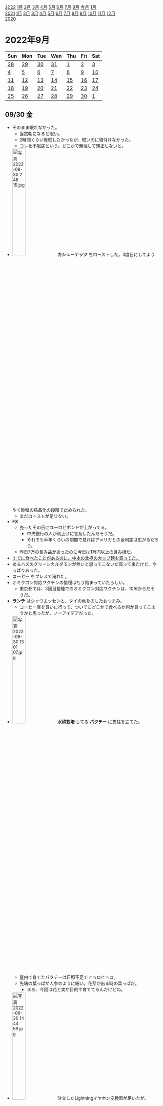 [2022](README.md#2022) [1月](2022-01.md) [2月](2022-02.md) [3月](2022-03.md) [4月](2022-04.md) [5月](2022-05.md) [6月](2022-06.md) [7月](2022-07.md) [8月](2022-08.md) [今月](2022-09.md) [1月](2022-10.md)  
[2021](README.md#2021) [1月](2021-01.md) [2月](2021-02.md) [3月](2021-03.md) [4月](2021-04.md) [5月](2021-05.md) [6月](2021-06.md) [7月](2021-07.md) [8月](2021-08.md) [9月](2021-09.md) [10月](2021-10.md) [11月](2021-11.md) [12月](2021-12.md)  
[2020](README.md#2020)  

2022年9月
=========

|Sun|Mon|Tue|Wen|Thu|Fri|Sat|
|---|---|---|---|---|---|---|
|[28](2022-08.md#0828-日)|[29](2022-08.md#0829-月)|[30](2022-08.md#0830-火)|[31](2022-08.md#0831-水)|[1](#0901-木)|[2](#0902-金)|[3](#0903-土)|
|[4](#0904-日)|[5](#0905-月)|[6](#0906-火)|[7](#0907-水)|[8](#0908-木)|[9](#0909-金)|[10](#0910-土)|
|[11](#0911-日)|[12](#0912-月)|[13](#0913-火)|[14](#0914-水)|[15](#0915-木)|[16](#0916-金)|[17](#0917-土)|
|[18](#0918-日)|[19](#0919-月)|[20](#0920-火)|[21](#0921-水)|[22](#0922-木)|[23](#0923-金)|[24](#0924-土)|
|[25](#0925-日)|[26](#0926-月)|[27](#0927-火)|[28](#0928-水)|[29](#0929-木)|[30](#0930-金)|[1](2022-10.md#1001-土)|

## 09/30 金

- そのまま眠れなかった。
  - 当然朝になると眠い。
  - 2時間くらい仮眠したかったが、眠いのに寝付けなかった。
  - コレを不眠症という。どこかで無理して矯正しないと。
- <img src='images/%E5%86%99%E7%9C%9F%202022%2D09%2D30%202%2048%2015.jpg' alt='写真 2022-09-30 2 48 15.jpg' width='30%'> __カシューナッツ__ をローストした。3度目にしてようやく砂糖の結晶化の段階で止められた。
  - まだローストが足りない。
- __FX__ 
  - 売ったその日にユーロとポンドが上がってる。
    - 中央銀行の人が利上げに言及したんだそうだ。
    - それでも半年くらいの期間で見ればアメリカとの金利差は広がるだろう。
  - 昨日7万の含み益があったのに今日は1万円以上の含み損だ。
- [すでに食べたことがあるのに、中本の北極のカップ麺を買ってた。](2022-07.md#0726-instant-ramen-nakamoto-arctic)
- あるハズのグリーンカルダモンが無いと思ってこないだ買って来たけど、やっぱりあった。
- __コーヒー__ をプレスで淹れた。
- オミクロン対応ワクチンの接種はもう始まっていたらしい。
  - 東京都では、3回目接種でのオミクロン対応ワクチンは、10/6からだそうだ。
- __ランチ__ はシャウエッセンと、タイの魚をのしたおつまみ。
  - コーヒー豆を買いに行って、ついでにどこかで食べるか何か買ってこようかと思ったが、ノーアイデアだった。
- <img src='images/%E5%86%99%E7%9C%9F%202022%2D09%2D30%2013%2001%2007.jpg' alt='写真 2022-09-30 13 01 07.jpg' width='30%'> __水耕栽培__ してる __パクチー__ に支柱を立てた。
  - 屋内で育てたパクチーは日照不足でヒョロヒョロ。
  - 先端の葉っぱが人参のように細い。花芽が出る時の葉っぱだ。
    - まあ、今回は花と実が目的で育ててるんだけどね。
- <img src='images/%E5%86%99%E7%9C%9F%202022%2D09%2D30%2014%2044%2059.jpg' alt='写真 2022-09-30 14 44 59.jpg' width='30%'> 注文したLightningイヤホン変換器が届いたが、Lightning2又コネクタに差すと認識しない。直接させば認識する。
  - [別の2又をポチった](https://www.amazon.co.jp/dp/B0B38DWD91/)。充電用ライトニング端子とイヤホン端子の製品。
- SE2で使っているスマホリング的なバンドをiPhone SE3にも付けたい。
  - <a id="0930-lost-smart-phone-bands"></a>[買った時の残りが2本あるハズ](2022-06.md#0624-smartphone-ring) だが、どこに仕舞ったのか分からない。
  - ポチった。
- __FX__ で仕事中にマイナス3万に到達したのに、21:30にはプラス1万近くになってる。
  - どうも荒れた時にエントリーしたものだ。
- __晩酌__ は __江古田__ のもつ焼き屋。
  - 電車で移動。
    - 契約しているMVNO `OCN ONE` のプロファイルをダウンロードしていなくて、データ通信が使えなかった。
    - 都営線wifiってのが使えたお陰で、無事にプロファイルをインストールして、データ通信できるようになった。
  - 程々にするつもりだったのに、そのままカラオケに行き、更にもう1軒行った。
  - 行きは電車だったが、帰りは歩いた。
  - 朝。

## 09/29 木

- 5:00に目が覚めて眠れなかった。
- __コーヒー__ をプレスで淹れた。
- __FX__
  - 昨日はドルがだいぶ戻したらしい。
  - 豪ドル米ドルとポンドルをショート。
  - ランド円は昨日が追加のチャンスだったと思うが、すでに1枚持っていて、もう少し値幅が無いと追加しにくい。高金利通貨で、たまに大きく下げるから。
  - 8枚所持で有効比率280%。追加はこの辺までかな。
- 仕事中に音楽を聞くのに使っていた初代iPhone SEをSE2に置き換えたい。
  - SE2にはイヤホンコネクタが無い。
  - Lightningイヤホンが1つあったと思うが見つからない。
  - Lightningイヤホン変換器がいくつかあったと思うが見つからない。
  - 変換器は注文するが、とりあえずはBluetoothを使うか。
- SE2に変えたついでに、仕事中に聞く音楽を `BLACKPINK` に。
- __ランチ__ はキャベツ炒め。
  - キャベツは9/5の残り。切り口が黒ずんでる。
    - 豆板醤、オイスターソース、豆鼓、黒酢、ホワジャオの中華味。
    - 豆鼓は大体八丁味噌。
    - 黒酢を入れ過ぎた。豆鼓は刻んで使うものだが、忘れてそのまま入れてしまった。
    - ちょっと塩辛いしまとまりが無いが、こんなものかな。
- <details><summary>C#で、ファイルパスから、一つ上のフォルダのパスを取り出したい、というのをかなり大変なコードで実現しているのを見た。</summary>

  - 一つの解決方法は、
    ```cs
    var entries = path.Split('/');
    var basePath = string.Join('/', entries.Take(entries.Length - 2));
    ```
    僕が先頭2つを飛ばした時は、Take()のところにSkip()を使った。
  - またもっと速そうな方法として、
    ```cs
    var basePath = path.SubString(0, path.LastIndexOf('/', 0, path.LastIndexOf('/')));
    ```
  - 2つ目のをもっと汎用的に書くと、
    ```cs
    static int NthLastIndexOf<T>(T[] this array, T element, int skipCount)
    {
      var end = array.Length;
      for (var i = 0; i < skipCount && end > 0; ++i)
      {
        end = array.LastIndexOf(element, end - 1);
      }
      return end;
    }
    var basePath = path.SubString(0, path.ToCharArray().NthLastIndexOf('/', 2));
    ```
    とか？IList<T>の方がいいかな？むしろstring専用がいいかな？(コンパイルしてみてない)
      - 最初に再帰で書いたが、スピードのためにループに直したら終了判定も簡単になって良かった。
      - これ、先頭から飛ばす方が少しだけ手間だ。
        ```cs
        static int NthIndexOf<T>(T[] this array, T element, int skipCount)
        {
          var start = -1;
          var end = array.Length;
          for (var i = 0; i < skipCount && start < end>; ++i)
          {
            start = array.IndexOf(element, start + 1);
          }
          return start >= end ? -1 : start;
        }
        var relativePath = path.SubString(0, path.ToCharArray().NthIndexOf('/', 2));
        ```
  </details>

- __晩飯__ はインスタント焼きそばとレンチンの卵と `シャウエッセン` 。
  - 北海道で普及しているという `焼きそば弁当` 。
    - 大盛りしか売ってなかったのでソレを買ったが、多過ぎた。まあ、他の日よりは今日の方が相応しい。
- 気温22°Cらしいのでエアコンを消して窓を開けて寝る。
- 床にはいるが2時間で起床。
- 暑くてエアコンを点けた。風が通らず、室温は22°Cにならない。

## 09/28 水

- 目覚ましを掛け忘れて9:30起床。
- __コーヒー__ をプレスで淹れた。
- __園芸__
  - __パクチー__ をベランダに出してみた。
  - アシナガバチの大きいのがいつもウロついてるが、そのうちに水やり中に間違って部屋に入ってきそうで怖い。
- 最高気温26°Cらしい。室温は28°Cを超えそうだからエアコンを入れた。
- 久しぶりに __チャイ__ を煮出した。
- __ランチ__ は糠漬けとキャベツの塩揉み。
  - 塩揉みも9/5のだ。
- iPhone SE3が到着。
  - 同期は簡単に済んだが、アプリのダウンロードが終わらないので持ち出せない。
  - 付属ケーブルがUSB-C対Lightningだ。
- __FX__
  - __豪ドル売り__ でエントリーした。
    - もっと早く決断して売るべきだった。
    - アメリカの景気が悪くなると、オーストラリアの都合で下がる。
    - 景気が良くなるとドルが上がる。
    - そうでなくとも、当面はアメリカの方が金利上昇が速いと思われる。
  - __ポンド__ もしばらくトレンドは変わらないかも知れない。
    - 新政権の減税の評判が悪いそうなんだけど、どうなんだろうか。
  - こないだの __介入__ の時に見てるだけだったが、どうせそのうちに戻すとは思っていたのだから、適当に何枚か間隔を置いて追加すればよかった。
    - 「どこまで下がるか分からない」という理由で売りで参加しなかったが、 __買いで参加__ したら良かったんだ。
- __ハーブティー__ を __レモングラス__ と __乾燥みかん__ で淹れた。
- 同僚にお勧めされた `Awkward Guests` というボードゲームが面白そうだが、遊ぶのが大変そうだ。
  - アプリだけで遊べるバージョンがあればいいのに。
  - 昔、この中に一人だけ嘘吐きがいる、というような論理ゲームを作ろうとしたことがあったが、似た感じなのだろうか。
- __歩いて__ __お出かけ__
  - __江古田__ に行く途中でスパイスを買いたい。
  - 検索すると __東長崎__ に `スパデウラリマート` というハラル食材店があるので、ホールのカルダモンとクミンを購入。
  - 近くの `クレオールコーヒースタンド` で __コーヒーをテイクアウト__ 。
  - 江古田のもつ焼き屋で晩酌。
  - タクシーで帰宅。

## 09/27 火

- 朝になると眠くなる。
- __コーヒー__ をプレスで淹れた。
  - やや深煎り気味だがフィルターより美味しい。
- 近くのスーパーで __買い物__。
  - 冷凍シーフードミックスとピーマンとナスを買うつもりだったがナスは無かった。
  - シメジとみかんとストックのインスタント麺を購入。
- __乾燥みかん__ にチャレンジ。
  - <img src='images/%E5%86%99%E7%9C%9F%202022%2D09%2D27%208%2019%2025.jpg' alt='写真 2022-09-27 8 19 25.jpg' width='30%'> フレッシュな輪切りみかん。
  - コンベクションオーブン110°Cで風力最大。
    - <img src='images/%E5%86%99%E7%9C%9F%202022%2D09%2D27%209%2024%2034.jpg' alt='写真 2022-09-27 9 24 34.jpg' width='30%'> 30分では沸騰すらしていない。
    - 沸騰しないが、徐々に水分は抜けていってる。60分経過後に、120°Cに上げてみた。
    - <img src='images/%E5%86%99%E7%9C%9F%202022%2D09%2D27%2010%2031%2006.jpg' alt='写真 2022-09-27 10 31 06.jpg' width='30%'> 本当にその温度まで上がってるのか調べるために、オーブン用の温度計を入れてみた。
      - 見たら90°Cだった。
      - 130°Cに上げてサーモスタットが切れる瞬間でも100°C。
      - 温度計が手前だからかも知れない？
      - 130°Cでは、温度計は100°Cまでしか上がらないが、皮は焦げた。
    - 120°Cでも焦げは進む。110°Cで良かったのかな？
    - 2時間半かけて、それらしくなった。
    - 厚みのあるところの水分が抜けていないのでサーキュレーターで風乾。
- `Amazon` がプライムデー。
  - みかんがダメっぽかったので、フードドライヤーが欲しかったが、1回しか使わない気がする。
    - そして、コンベクションオーブンでもそこそこ行けそうということが分かって不要になった。
- 忘れていたキャベツと大根の糠漬けを取り出した。9/5だった。
- __園芸__
  - __パクチー__ をベランダの日陰になりがちなところに出してみた。
    - 最高気温28°Cだと、室内の温度と一緒だ。
    - パクチーは20度くらいまでの温度がいいらしい。今年は暑くて2鉢枯らしてしまった。
    - 室内の本棚よりはベランダの日陰がちなところの方が照度が高いし、温度も室内より丁度いいと思う。
    - ただし、西日が当たる。大丈夫だろうか。
    - 昼過ぎ、やっぱり30°Cまで上がる、と言い出したので室内に取り込んだ。
      - 直射日光が当たっており、心なしかグッタリしている。
      - 背が低いうちに風に当てると強く育つというのを見たことがある。
        - 面倒でしなかったが、今のヘナヘナ具合を見るとやれば良かったと思う。
        - しっかりしないなら、支柱を立ててしまおう。
    - 最低気温が、パクチーにとって適温くらい。夜は室内の方が暑いから、夕方に外に出すのがいいのかな。
- __ランチ__ はシーフードガパオと素麺。
  - ガパオはブナシメジを入れ過ぎた。残りをどうするか考えるのが面倒だったので、多過ぎることは分かっていて入れてしまった。
    - ナンプラーもオイスターソースも入れ過ぎ。控えたつもりだったがかなり濃い。
    - ついでに __ホーリーバジル__ も多過ぎた。
  - 素麺は __茗荷__ を使うため。
  - 満腹。
- __カシューナッツ__ の砂糖掛けを作ろうとしたが、またカラメルになった。
  - シナモンの香りがするんだけど、混入したのかな？生のカシューナッツを保管してる棚は匂いのキツいものが多いから、それが混じると微妙にシナモン風になるのかな？
  - 140°C10分はローストが甘かった。少し喉に辛い。
- 味付けカシューナッツローストをどうやって作るべきか分からずに試行錯誤していたが、途中までオーブンで、それをフライパンで煎る、で良さそう。
- 夕方、調子が悪くなって早退させてもらったら、報告して割とすぐに調子が戻り始めた。
- __パクチー__ を夕方にベランダに出そうかと思っていたけど、陽が落ちてしまった。
  - __日照__ の無いベランダに出すのは、単に冷やすだけで意味はない。
- __国葬__ について日記に書いていなかったのか。
  - 菅の友人代表の弔辞が評判いいらしい。
    - 安倍も菅も嫌いだが、菅の安倍に対する忠誠には疑いを持たない。
      - 第一次安倍政権が学級崩壊と呼ばれてお腹を壊して退陣した。
      - 自民党内でも安倍を批判する声が多かったが、菅はあの時も裏切らなかった。
  - 国葬は内閣の裁量で決めてもいいと思うけど、時間が経つごとに反対が増えるというのは、やりかたが良くない。当初は賛成が多かったのだし、岸田が国民に情熱を見せることが出来れば違ったと思うが、そもそも熱意が無いなら主催を変更するべきだった。国民の分断を煽る結果になった。まあ、安倍を送るには相応しいか。
    - 国葬賛成派は、礼儀とか道徳を持ち出しがち。理屈は反対派にある。
      - だが、どちらも歩み寄りがない。どちらも落としどころが無く、相手に譲歩の余地を与えない。
      - 不道徳と言われて歩み寄れるか？安倍政権や国葬の総括や検証は事後でも良くないか？
  - 銃撃を防げなかったことで、手製銃が念頭に無かったというようなことを言っていたが、それではボウガンはどうなのか。すでに沢山の事件が起きているし、銃よりも作るのが簡単だし、今回のような箱型にしたら連発式や多連装にも改造できる。
- __為替介入__ について、効果が無いというような経済記事がいくつもある。
  - 一定水準を維持しようとする介入は為替操作として非難されるが、急変時に変動スピードを緩めるための介入は __スムージング__ と呼ばれていて許容されると言われている。
  - 各国への根回しをしていたとされるから、スムージングとして理解を得ていたハズだ。
  - ということは、円安を止めることが出来なくて当然で、 __変動スピードが遅くなれば効果があった__ と言うことだ。
  - 無意味だという意見は、160円到達が3か月後でも24か月後でも違いが無い、と主張しているのと大差がない。
  - これからもたまに介入して、レバレッジの高い連中をガンガンロスカットさせてやって欲しい。
    - 円高介入の時の外貨を円転するなら、利益確定だしね。
      - 米国債を売るわけだから、好き放題はできないだろうけど。
- 五輪のスポンサー選定での贈収賄事件がいくつか明るみになった。
  - 8月末に、安倍内閣の守護神と言われた中村恰警察庁長官が銃撃事件を防げなかったことに対する引責で辞任したら、このスピード感。やりたかったのに抑えられていたというのが伝わる。
- 夜の外気温が22°Cだというのでエアコンを消して窓を開けてみる。

## 09/26 月

- 目覚ましを8:30に掛けて9:20起床。
- __コーヒー__ をウェーブフィルターで豆多めで淹れた。
- __園芸__
  - ここのところ雨が多くて水やりが楽だったが、久しぶりにたっぷりあげた。
  - __ローズゼラニウム__ をベランダに。
- __FX__
  - ドル円で割と激しく上下していたので売り方に乗ってみた。
    - あっさりと勢いが無くなったのですぐに決済。600円勝ち。
- __ランチ__ はガパオ。
  - ベランダの __ホーリーバジル__ を使った。ガパオとはホーリーバジルのことだそうだ。
    - ホーリーバジルの感じは、なるほど、どこかで食べたガパオだ。
      - スイートバジルの時には全然ガパオを感じなかったが、これが本物か。
      - といって、多分前回はバジルを入れるのが早過ぎたのだと思う。
    - オイスターソースを入れ過ぎて味が濃過ぎる。
      - 粘度がかなり高い。
    - __レモンドロップ__ を使おうと思っていたのに忘れて粉唐辛子を使った。
    - お肉は生姜焼き用のを細切りにして、下味をつけて冷蔵庫に入れたものを使ったが、完全にオイスターソースに負けてる。
    - 悪くはないが、色々想定外。
- 近所の居酒屋で __晩酌__ 。
- 3時間で起きてしまい、そのまま朝まで眠れなかった。

## 09/25 日

- 朝、牛乳を買いに出掛けたら知り合いに会い、ゴールデン街に飲みに行った。
  - その後バー2軒。13:00頃まで。
- __買い物__ して帰る。
  - `アジアンスーパーストア` でココナッツミルクとココナッツシュレッドとインスタント麺とお菓子を購入。
  - 黒酢を買いに `華僑服務社` へ。
    - ついでにオイスターソースも買って来た。これはガパオ用。
- 大久保の中華で一杯やっていこうと思っていたが、昼はランチで混んでいたのでスルーして `ひつじろう` という店に行った。
- 西新宿のビルがだいぶ出来てきた。
- 近所のもつ焼き屋で __晩酌__ 。
- 朝出掛けてから10時間してようやく牛乳を手に入れた。

## 09/24 土

- 東中野のバーで誕生会。

## 09/23 金 春分の日

- __お出かけ__
  - __練馬__ の `渋谷園芸` へ。ダラダラしてて出るのが遅くなったので電車。
    - 月曜の `オザキフラワーパーク` が大ヒットだったので、コチラも見てみた。
    - あんまりピンとこなくて、ローズゼラニウムだけ買って来た。
    - コスモスを少し悩んだが、花を育てる趣味はない。
    - コスモスの切り花があればどこかの飲み屋にでもプレゼントしようかと思ったが無かった。
  - __雨用の靴__ で出ようと思ってたのに忘れた。
  - `フルプレ` で2杯。
  - その向かいの `プラザトキワ` という用品店の店頭に安いチェックシャツが売っていたので購入。
    - 無地やストライプのもあれば欲しかったが、チェック1枚だけ。
  - 歩いて移動中の __桜台__ の喫茶店で __コーヒーをテイクアウト__ 。
  - __江古田__ のバーで一杯。
  - 江古田のもつ焼き屋で晩酌。
  - __中井__ の知り合いのバーのイベントで一杯。
  - タクシーで帰宅。
    - ウォーキング時間が短過ぎる。

## 09/22 木

- 目覚ましを掛け忘れて寝坊した。10:40起床。
- __買い物__ とついでに __ランチ__ に __お出かけ__ 。
  - `丸亀製麺` でおろし醤油うどん。
    - こないだ `うどん大門` でいいうどんを食べて、丸亀はもっとコシがあったな、と思って食べたくなった。
    - コシはハッキリ強いが、ちょっと美味しく感じない。もう少し茹でた方がいいかも？
  - スーパーで `シャウエッセン` の大袋と、ずっと忘れてたボディーソープを購入。
  - `バーガーキング` で気になっていたビッグチキンフィレバーガー。
    - アプリで注文したいが、トッピングの設定が出来ない。
  - `スタバ` でフラペチーノ。
- 雨が降ったようで、水やりはいらなそう。 __ハバネロ__ にだけあげた。
- アチコチ行ったから __昼休み__ ギリギリ。
- __FX__ 17:00過ぎ、日銀の __為替介入__ 来たかも。
  - 一瞬、145.8円から143.8円まで2円下げた。
  - 乗っかるかどうか迷ったが止めておいた。
    - エントリーは簡単だが、イグジットに自信が無い。
  - 介入宣言来た。
  - 140.585円まで来た。あと一息！
  - あー、終わったかな。18:00時点で142円まで戻した。
  - 17:04から17:46までの戦いでした。
  - 介入に乗っかってれば3万円は取れたな。もっと行けたかも知れない。まあ、事前には分からない。
  - もうちょっと下げたらロングでエントリーしたかったな。
    - と言っても、介入が終わったことを確認したうえで140円台だったら、くらいなので、かなり下げないとそうならないけど。
  - __140円を割る__ と、為替操作との非難を受けそうだからココまでにしたのかな？単に、 __開始時点から5円__ と決めてたのかな？
  - イベントの盛り上がりで楽しかった。久しぶりのリアルタイムだった。
  - いつの間にかユーロ/スイスフランのスワップがマイナスになってる。ユーロが利上げしたのは知ってたが、スイスフランよりも高くなっていたとは。
    - スイスの利上げも発表されたが、結果どうなるのかな？週明けに分かるだろう。
- __ハーブティー__ はレモングラスと乾燥生姜。
  - 生姜が勝ってる。味がするくらい入れたが、香りがする程度でいい。
  - 2杯目はかなり辛い。コレはコレで楽しい。
- エアコン無しで仕事したが、微妙に暑かった。
- __赤紫蘇__ は明るくないと発芽しないそうだ。
  - とりあえず、今の容器のまま外に出してみようか。

## 09/21 水

- 9:00の目覚ましで9:30起床。
- __コーヒー__ をプレスで淹れた。
  - 豆を多めにした。
- 朝の気温が18°Cだというのでエアコンを消して寝たら良かったと思ったが、ベランダに出てもあんまり涼しくなかった。
- __ランチ__ はキャベツと貰った佐野ラーメン。
  - 流石にチェーンの喜多方ラーメンのような弾力はない。冷水で締めて温め直したら違ったかな？
    - 坂内とか小坊師とかの、多加水のピロピロのコシがあってモチモチの麺が好きだ。
- __園芸__
  - <img src='images/%E5%86%99%E7%9C%9F%202022%2D09%2D21%2014%2013%2046.jpg' alt='写真 2022-09-21 14 13 46.jpg' width='30%'> <img src='images/%E5%86%99%E7%9C%9F%202022%2D09%2D21%2014%2013%2050.jpg' alt='写真 2022-09-21 14 13 50.jpg' width='30%'> <img src='images/%E5%86%99%E7%9C%9F%202022%2D09%2D21%2014%2013%2058.jpg' alt='写真 2022-09-21 14 13 58.jpg' width='30%'> 買って来た __茗荷__ を本棚の下段の __生姜__ の隣に配置した。
    - 生姜は2つあって、ハイドロボールの方は元気がないが、スポンジに乗せただけの方は元気が良い。
      - 息ができるようにハイドロボールにしたつもりなのに。粒が小さかったかな。
  - <img src='images/%E5%86%99%E7%9C%9F%202022%2D09%2D21%2014%2013%2029.jpg' alt='写真 2022-09-21 14 13 29.jpg' width='30%'><img src='images/%E5%86%99%E7%9C%9F%202022%2D09%2D21%2014%2033%2024.jpg' alt='写真 2022-09-21 14 33 24.jpg' width='30%'> 買った時からついていた茗荷を収穫した。
  - <img src='images/%E5%86%99%E7%9C%9F%202022%2D09%2D21%2014%2016%2036.jpg' alt='写真 2022-09-21 14 16 36.jpg' width='30%'> 枯れたと思っていた __コシヒカリ__ から新芽が出た？青々として伸びてる部分がある。
- __ハーブティー__ はレモングラスと乾燥リンゴ。
  - 5分蒸らしたが、2杯目と比べると薄い。なかなか良く出ない。
  - 2杯目は美味しい。リンゴの香りも甘みも良く出ている。
- __FX__ で、ドル円とランド円を1枚ずつエントリーした。
  - [利益確定した](#0905-fx) 値段よりも安く買いたかったが、いつまでも帰ってこないかも知れないので、値上がりした時にポジションを積み増した、と考えてエントリーすることにした。
  - ポジった途端にサクサク下げるというね。
    - その内に09/05の値段までは下げると思ってたから別にいいんだけどね。タイミングが良過ぎて。
- ファイル名が長過ぎてgitに登録できないという事態。
- C#の `IReadOnlySet<>` を使いたいが、Unity2021の.net frameworkのバージョンには入ってない。
- [09/16に注文したiPhone SE3](#0916-order-iphone-se3) は今日届く予定だったはずだが、注文履歴を見たら9/27..9/29に到着予定に変わっていた。
  - なら他の色でも良かった。
- __江古田__ のもつ焼き屋で __晩酌__ 。
- 18°Cらしいので、エアコンを消して寝る。

## 09/20 火

- 7:00の目覚ましで8:30起床。
- 中野税務署へ修正申告しに行く。
  - 8:30に到着したかったが9:20に家を出た。
  - 封筒に申告用紙が入っていて、それを書き写すのかと思ったら、ソレに住所氏名を書いてハンコを押して出せばいいだけだそうで、楽チンで嬉しい。
- 駅ビル？が出来てきた。
- __ランチ__ は __中野ブロードウェイ__ の地下の `うどん大門` でかけ小をひやあつで。
  - うどんはコシがあるが讃岐と比べると柔らかめ。お出汁が美味しい。
  - 冷たい方が美味しそう。次があれば醤油うどんを食べたい。
- 思ったよりも待った。23:00直前に列に並んで、23:30を過ぎた。なら `レインボウスパイス` にしたら良かった。30分待つのが嫌だからソッチにしたのに。
  - __昼休みを長く取りたい__ 。中野には他にも行きたいお店が沢山ある。
- ブロードウェイ地下の `チャレンジャー` で __コーヒーをテイクアウト__ 。
- ブロードウェイに `シャトレーゼ` の実店舗があった。
- 近所に戻って来て、 `スタバ` で __コーヒーをテイクアウト__ 。アーモンドミルクラテ。
- 夕方にお腹が空いて明太焼きそばのカップ麺を食べた。
  - 大量の明太子、ということだったが、粒が沢山ではなく、小さな塊が沢山だった。味は悪くないが、別に入っていて嬉しいとは感じなかった。
- 夜食にポテチを1袋半食べた。

## 09/19 月 敬老の日

- __お出かけ__ 。
  - 同僚に `辛辛魚` を勧められて、食べに行く。辛辛魚はメニューの名前で、店の名前は `井の庄`。
    - 何店舗かあるが、折角だから本店へ。
    - 最寄り駅は石神井公園駅。
      - 歩くと10km程度。
      - 往復とも歩くのは、やる気が出ないので息は電車で帰りだけ歩く。
  - ついでだから `オザキフラワーパーク` の品揃えも見に行く。
    - ということで、 __武蔵関駅__ で下りて、花屋に寄って歩いてラーメン屋へ。
    - __茗荷__ のまあまあ育ったのを買った。
      - 茗荷は簡単に冬を越すらしい。地上部が枯れるからソレを切って、春になると芽が出てくるらしい。
      - それと、日陰でも育つので室内で良いというのがいい。
      - 実が付いているのを買って来た。
    - __食用菊__ が売っていたのでなんとなく買った。もう蕾が付いている。ポットのままで大丈夫かな？
      - 菊も冬を越すらしい。
        - 地面から冬至芽というのが出てくるそうで、冬の間にそれを植え替えるのだそうだ。
    - __ヨモギ__ 、 __タイム__ 、 __オレガノ__ も買って来た。
      - ヨモギも冬を越すらしい。植え替えや株分けは秋だそうだ。
  - __石神井公園__ を通って移動。ほぼ池。
  - 風が強い。
  - 雨が降ったり止んだり。
  - __雨用の靴__ で出ようと思ったのに忘れていた。
  - __晩飯__ は辛辛魚。
    - 魚粉でドロっとしてる。
    - 細めの平麺で、パツっという固さはあるが、もっちりした弾力はない。
    - 肉マシを注文した。
      - この大きさで380円はちょっと高いかな、と思った肉が2つで、これなら十分だ。
    - 辛めに注文しようと思ったが、辛さの段階が聞き取れず、普通より少し辛く、と注文した。
    - テーブルに赤い粉末があったが、入れても辛くならない。普通の辛さと同じ辛さらしい。実質的には追加魚粉だ。
  - __練馬__ に寄って __晩酌__ 。 `フルプレ` でサワーを2杯。生絞りフルーツサワーのお店。
  - __江古田__ に寄ったが、お目当ての店は定休日だった。
    - 月曜が祝日の時は火曜休みにして欲しいが、祝日の時くらいは平日休みの人と会いたいということなのかも知れない。
  - __中井__ の知り合いのバーのイベントに行って一杯。
    - __タコさんウインナー__ が品切れだそうで、コンビニで買って来て差し入れ。
      - `セブンイレブン` にウインナーが6種類もあった。
      - 全部買って来て、タコの大群を作ってもらった。

## 09/18 日

- ポストに税務署の封筒が入っていた。
  - 火曜日までに修正申告しろと。
  - ギリギリじゃん。今日まで気付かなかったのが惜しまれる。
- 近所のもつ焼き屋で __晩酌__ 。

## 09/17 土

- <img src='images/%E5%86%99%E7%9C%9F%202022%2D09%2D17%2010%2043%2041.jpg' alt='写真 2022-09-17 10 43 41.jpg' width='30%'> 風乾ではサクサクにならない __乾燥リンゴ__ をコンベクションオーブンで110°Cで焼いたらサクサクになった。
  - 放置したらすぐにシナシナになった。
- __お出かけ__
  - 中井の知り合いのバーが長期休暇なんだけど、その期間に間借りで知り合いが営業しているので、一杯飲んでいく。
    - デザイナーさんが作品を展示するイベント。
  - [08/27にケバブを全然買えなかった](2022-08.md#0827-kebabu) 事件のリベンジのために __新井薬師__ まで歩いた。
    - `メイハーネオゼリ` でチキンとビーフのおつまみケバブをテイクアウト。
      - 肉がしっかりしてて、味付けが塩辛い。
    - `アップアルル` はまたやってなかった。潰れてるかも知れない。
    - 早稲田通りまで出て、 `ディバン` でミックスのおつまみケバブをテイクアウト。
  - 東中野のバーにケバブを差し入れ。

## 09/16 金

- 9:00の目覚ましで9:35起床。
- <img src='images/%E5%86%99%E7%9C%9F%202022%2D09%2D16%204%2055%2010.jpg' alt='写真 2022-09-16 4 55 10.jpg' width='30%'> 生姜はもう大丈夫そうなので瓶に移動。
  - リンゴは風乾するならもっと薄く切った方が良さそう。
    - 100°Cのコンベクションオーブンとかどうかな？
- __コーヒー__ をプレスで淹れた。
  - 今日から `BBB` のマンデリン。久しぶりの深煎り。
- __園芸__
  - カイガラムシを指で弾いたら潰れた。憂鬱。
    - チェックしてないけど、沢山いるんだろうな。
  - [09/14にも書いた](#0914-dead-plum) が、梅は買って来た時には棒だったんだから、今の枯れて見える状態からでも発根、発芽してもいいんじゃない？
    - 台木に接ぎ木してある感じだから、ソッチがダメになったというならどうしようもないんだけど。
- 毛布を洗濯。
- __ランチ__ はキャベツ。
  - 乳酸発酵している気がするが、元々の酸味だったかも知れない。
- 余っている1/4のキャベツを見ないフリする罪悪感。
- <img src='images/%E5%86%99%E7%9C%9F%202022%2D09%2D16%2013%2000%2040.jpg' alt='写真 2022-09-16 13 00 40.jpg' width='30%'> <img src='images/%E5%86%99%E7%9C%9F%202022%2D09%2D16%2013%2005%2013.jpg' alt='写真 2022-09-16 13 05 13.jpg' width='30%'> __昼休み__ に __カシューナッツ__ をロースト。
  - [以前に塩水に漬けてからロースト](2022-06.md#0606-roast-nuts) と書いたが、今回はキャラメリゼの作り方で試した。
    - https://www.cotta.jp/special/article/?p=7543
  - 途中に書いてある結晶化した砂糖の状態にしたかったが、バターを入れたら水分で砂糖が溶けてしまった。
    - 部分的にカラメルになって、結晶が少し残った部分とのコントラストで美味しい。
    - 味見したら止まらない。コレは良くないものを作ってしまったかも知れない。
  - ナッツのローストは160°Cで15分。もう少し短くてもいいかも知れない。
  - なるほど、コレをチョコで包むとアマンドショコラか。
- __FX__ でメキシコペソ円だけ買い直した。
  - まだ高いけど、金利高いし、待ってる時間のスワップの方が高いかも知れないし、ドル円やランド円に比べると底が固い。
  - ランド円はまあまあ下がってる。
    - 下値の切り上げ方を見ると、この辺で反発するかも知れないが、トルコリラと南アランドは落ちてくると信じてる。トルコはポジらないけど。
- やっぱりランチでお腹が痛くなった。少しマイルドになったかも？慣れただけ？
  - 仕事中はエアコンが当たるから、冷えた説も消えないけど、お腹が空っぽの時は平気なんだよなあ。
- <img src='images/%E5%86%99%E7%9C%9F%202022%2D09%2D16%2016%2031%2046.jpg' alt='写真 2022-09-16 16 31 46.jpg' width='30%'> __ハーブティー__ を __乾燥リンゴ__ と __乾燥生姜__ で淹れてみた。
  - これだけだと、飲み物として物足りない。紅茶に入れるとかしたい。
  - 時間が経ったら濃くなってきた。煮出す必要がありそう。
  - 二煎目は厳しいな。
  - 出し殻は味が無くて食べられない。生姜は辛みはあるが香りが無い。
- 何年も前に生の大豆を買って放置していたハズなんだけど見当たらない。捨てたのかな？
- <a id="0916-order-iphone-se3"></a>`Apple` の公式サイトで `iPhone SE3` を注文した。
  - 21日の水曜に届くそうだ。置き配でいいんだけど、指定する場所が無かった。
- __江古田__ まで歩いてもつ焼き屋で __晩酌__ 。
  - 移動中に自販機で水を買ったらリンゴジュースが沢山入っていて邪魔だった。
    - 業者に連絡しようかと思ったけど、目につくところに連絡先が無かったので止めた。
  - __中井__ の知り合いのバーで一杯。

## 09/15 木

- 4:00頃に起きて、そのまま寝なかった。
- 外気温が23°Cだというのでエアコンを切って窓を開ける。
  - 室内の空気が悪かった。
- おならがオニオンスープの匂い。
- <img src='images/%E5%86%99%E7%9C%9F%202022%2D09%2D15%207%2017%2008.jpg' alt='写真 2022-09-15 7 17 08.jpg' width='30%'> 朝の時点の __乾燥リンゴ__ と __乾燥生姜__ 。
  - リンゴは加熱したのと生のが半々で、生のはまだまだ。
  - 生姜はすでにかなり乾いている。
- __園芸__
  - 昨日の夕方水やりをしたので、どれも土は乾いていなかったが、 __唐辛子__ と小さい鉢には水やりした。
- 今日は27°Cまでか。室内はエアコンが必要だろうが。
- まだお腹痛い。病院に行くべきか。
- ダラダラしててコーヒーを淹れるタイミングを逃した。
- __昼休み__ は昼寝。
- ランチは食べずに、たまにお菓子を食べた。
  - `カントリーマアム` チョコまみれ。
- __FX__ だけど、昨日のレートチェックで13日の物価発表前の価格を割っていないということは、1か月程度は140円に到達しなそうだ。
- `iPhone SE3` を買いに新宿のAppleストアに行ったが、黒の128GBの在庫が新宿店だけなかった。
- 新宿に出たついでに、やっていたら __二郎系ステーキ__ を食べようと思っていたが、そのメニューはコロナ中に止めたっぽい。

## 09/14 水

- 9:00の目覚ましで9:30起床。
- まだお腹が痛い。
  - お酒の飲み過ぎが原因だと思っていたが、お腹を冷やしたのが原因の可能性がある。
    - 下してるし。
- __コーヒー__ をプレスで淹れた。
- __ランチ__ はキャベツとポテチとオニオンスープ。
  - オニオンスープは甘みを出すために65°Cまではざく切りの玉ねぎを入れた水をIHの一番弱い火力で熱し、そこから沸騰させ、沸騰を維持できる程度の弱火で玉ねぎが柔らかくなるまで煮た。
    - こんなところじゃないかな？
    - 後で思ったけど、40°Cくらいまでは普通に加熱してもいいのでは。
- `Boniq` もそうだけど、真空調理機を低温調理機という人たちがいる。
  - 分からなくはないんだけど、`Anova` とかBoniqの本質はお湯で恒温調理することだ。
    - そして、食材を袋に入れておかないと、ただ煮るだけになるし、機械のメンテが面倒だ。
      - その際に、袋の空気を抜かないと効率が悪いので、真空にする。
  - だから、真空調理と呼ぶべきだ。
  - スチームコンベクションオーブンで低温調理する場合には、真空ではないかも知れないので実体に合った呼び方をしたらいい。
- [何故フードドライヤーが欲しかったんだっけ？](2022-06.md#0607-food-drier) というのを思い出した。
  - [ハーブティーに乾燥リンゴを入れたかったんだ](2022-08.md#0823-dried-apple)。
- __FX__ 日銀が為替介入の準備段階に行う、 __レートチェック__ というのを実施したそうだ。
  - いくらか円高になったが、僕が戻って欲しい値段に比べれば大したことが無い。
  - これをきっかけに上昇して、もう帰ってこないかも知れないな。
- __ハーブティー__ は __レモングラス__ と乾燥生姜。
  - 自家製の乾燥生姜を使い切ろうと思ったのだけど、思いの外少なくて、生の生姜を少し足した。
    - 生と言ってもウォッカ漬け。
- レモングラスを収穫しにベランダに行ったら、 __ハバネロ__ の葉っぱに、白いゴミの様なものが散らかっているし、ベトベトしたものが付いている。
  - パッと見では虫に見えないが、虫に決まっている。わざわざ拡大して確認するつもりになれないし必要もない。
  - シャワーで流した。
  - 株が大きくて大変だった。
  - 大き過ぎて鉢が倒れるので、枯れた __南高梅__ に立てかけてある。
    - <a id="0914-dead-plum"></a>南高梅は根腐れで葉っぱが全部落ちたが、出掛けた新芽は死んでるように見えない。
      - 植え替えたら来年の春に芽を出すだろうか？
      - その前に一度新芽を拡大して見てみるのがいいか。
- ついでに適当に水やりした。
- __晩飯__ は宅配で `バーガーキング` のディアブロダブルチーズバーガー。
  - 辛いフライドガーリックが入っていて、中々楽しい。
- __買い物__ に __お出かけ__
  - 乾燥リンゴと乾燥生姜を作るための材料を探しに。
  - それと牛乳を切らしているのと、インスタントラーメンとポテチのストックが少ない。
- __乾燥リンゴ__ と __乾燥生姜__ の仕込み。
  - <img src='images/%E5%86%99%E7%9C%9F%202022%2D09%2D14%2020%2010%2001.jpg' alt='写真 2022-09-14 20 10 01.jpg' width='30%'> 乾燥リンゴはレンジで作るのを試したが、イイ感じに焼けるだけで乾く様子が無かった。
  - <img src='images/%E5%86%99%E7%9C%9F%202022%2D09%2D14%2020%2026%2039.jpg' alt='写真 2022-09-14 20 26 39.jpg' width='30%'> <img src='images/%E5%86%99%E7%9C%9F%202022%2D09%2D14%2020%2029%2057.jpg' alt='写真 2022-09-14 20 29 57.jpg' width='30%'> ということで、両方ともサーキュレーターで __風干し__ に。両方とも、この上に水分を吸うためのキッチンペーパーを置き、その上にボウルで重石をしてある。
    - 少しは加熱した方が美味しそうだけどな。乾燥と関係なく、調理として一度レンチンしてから、というのはいいかも知れない。
- 夜食に、さっき買ったお菓子を食べた。
- 23:00に仮眠のつもりで寝たが、朝までになった。

## 09/13 火

- 9:00の目覚ましと8:20のiPadの目覚ましをスヌーズし続けて9:30起床。
- __コーヒー__ をプレスで淹れた。
- __園芸__
  - __唐辛子__ は復活したが __コシヒカリ__ はダメっぽい。
  - 鉢の大きい __ペパーミント__ は一部が枯れただけで復活したが、鉢の小さい __キューバミント__ は復活できなかったようだ。
    - キューバミントの葉が乾燥してもいい香りなので収穫しておく。
      - 衛生面がやや不安。
  - __ライム__ の最後の冬の実が落ちた。
    - 夏の実が丁度良いサイズになりつつある。
  - __生姜__ の水耕栽培は、ハイドロボールを使った方の伸びが良くなくて、スポンジに乗せただけの雑な方が良く伸びてる。
  - __水耕栽培__ の __ホーリーバジル__ を外に出した。
    - まだ小さいので、乾くのが不安だったんだけど、高温を好むらしいし。
    - 室内で日照も少ないんだろうけど、本当にゆっくりとしか伸びない。生きてるのか不安になるレベル。
  - __水耕栽培__ の __四川唐辛子__ と __ベトナム唐辛子__ の容器が倒れてるのに気付かなくて枯らしてしまって結構経つ。
    - そろそろどかして別のを配置すべきだが。
  - __発芽セット__ がほとんど反応しない。
    - 室温27°Cは高過ぎるのだろうか。その温度で発芽する品種は？
- __ランチ__ はアチャールと乾ソバの残りとワンタン。
  - ワンタンすっかり忘れてた。
    - ワンタンとソバと乾燥ワカメを同じ鍋で茹でて、ワンタンスープを蕎麦湯で伸ばしたが、これは失敗だった。
    - ワンタンがちゃんと煮えてないし、ソバは表面がヌルヌルだし、スープの味はぼやけた。
    - 別の湯を沸かしてそちらで煮てスープを伸ばすべきだった。
    - ソバは一度流水で洗って、それを温め直したが、これも沸かし直した湯で温めるべきだ。
- 以下のようにしたときに、
  ```cs
  public static string GetFullpath(Transform transform)
  {
    var parentName = transform.parent is var parent ? GetFullpath(parent) : "";
    return $"{parentName}/{transform.name}";
  }
  ```
  `is var parent` が null の時に false にならない。これがUnityの罠か。
  - 普通のクラスでも一緒だった。
  - `is Transform parent` ならUnityのクラスでも普通のクラスでも動く。
    - ここに三項演算子を書けるのが悪いのか、varかどうかで挙動が違うのがバグなのか。
    - varと書けるのが良くないのかも？
- __ハーブティー__ を __レモングラス__ と __ペパーミント__ と __ローズマリー__ で淹れた。
  - ミントを面倒で茎ごと使うと、野菜のような甘みが出る。
  - ローズマリーの香りは悪くない。
- __FX__ は、米物価高で、またドルが上昇。
  - ユーロ売りのチャンスも逃したかも知れない。
- 明け方にお腹が空いて夜食にカップ麺を食べた。

## 09/12 月

- 8:00の目覚ましを9:00に掛け直して9:30起床。
- __コーヒー__ をプレスで淹れた。
- __園芸__
  - 昨日の夜に水やりすべきだったが腰が上がらなかった。
  - 稲がカラカラになっていて驚いた。あんなに水を上げてるのに。
  - 大体、木は平気。草はグッタリ。
    - 特に __唐辛子__ が乾燥に弱い感じ。
      - __ハバネロ__ の見た目がかなり良くない。
    - __ホーリーバジル__ が案外強かった。
    - __イチゴ__ は鉢が大きいから？平気だった。元々水の吸い上げが悪いんだよね。
- __昼休み__ は昼寝。
- まだお腹が痛い。
  - 胃に何もなければ平気だが、水を飲むだけでお腹が痛い。まあまあ痛い。
- __晩飯__ は [08/29に注文した乾ソバ](2022-08.md#0829-soba) と、ナスとピーマンの煮浸し。
  - ソバを食べるために __麺つゆ__ を作ったんだった。
  - 煮浸しはレンチンで作ったが、最初から麺つゆを入れたせいで中々冷めなかった。
    - そして、濃縮麺つゆだということを忘れてて、入れ過ぎてしまった。
- 先週の作り置きは全部週を跨いでしまった。
- 水を飲むとお腹が痛いが、晩飯は痛まなかった。
- モバイルバッテリーが届いた。
  - 無くなったのも、その内に出てこないかな。2個ローテーション態勢だとより良いのだけど。
- __FX__ 全然帰ってこない。
  - 何で米ドルがこんなに下げてるのか分からない。
    - まあ、ニュースも見てないんだから分かるワケ無いんだけど。
  - ドル円は140切るところまで戻ってくると思うんだけどな。
    - ならショートしたらいいんだけど、それはまたどこでエントリーすべきかという話にもなる。
      - 戻る前にどこまで上がってから戻るか分からないので、ナンピン戦略を立てられない人は気軽にエントリーできない。

## 09/11 日

- __ランチ__ は清津峡で。
- すでにススキの穂がアチコチに。
  - そういえば、東京ではススキを見ない気がするけど、気にしてないだけかな？
- 金土と2日間飲み過ぎたのでお腹が痛い。
  - 水を飲むだけでお腹が痛む。コレは炎症なのだろうか、それとも緊張なのだろうか。
- スマホの充電が危ないので機内モードにしていたが、PAで乾電池で充電するのが売っていて助かった。
- 前回の旅行の時は、中野に帰ってからみんなで飲みに行ったが、飲み過ぎと車酔いかな？調子が悪かったのでまっすぐ帰った。
- 自宅に帰ったらエアコンが点けっ放しだった。
- 土日にゲームのイベントを全く消化していなかったので、早く寝たいけどラストスパートで終わらせた。
- モバイルバッテリーが家に無かったので、どこかに忘れてきたようだ。
  - しばらく使ってないからいつ頃無くなったのかも分からない。
  - もう1個注文したら、丁度タイムセールで2割引きだった。

## 09/10 土

- 中野のバーの人たちと __新潟__ へバス旅行。片貝まつりの花火を見に行く。
- __ランチ__ は湯沢でへぎそば。
  - 湯沢駅に `ぽんしゅ館` というのがあって、
- バスで小千谷へ移動。
- 今時のバスなら座席にUSBコネクタが欲しい。充電したい。
- 新潟暑い。
- 四尺玉デカい。
- スマホの充電がギリギリなので機内モードで乗り切る。
- 宿は湯沢。一軒家をみんなで借りる。

## 09/09 金

- 9:00の目覚ましで9:40起床。
- エアコンを入れた。
- __コーヒー__ をプレスで淹れた。
- 夜に雨が降ったようで、水やりは少しだけ。
  - 稲はこんな日も良く水を吸う。
  - あとはベランダの内側に鉢がある __ハバネロ__ と __トリニダードスコーピオン__ 。
- __ランチ__ はワンタンスープの煮麺。
  - 昨日買った2パックのワンタンを両方とも食べてしまうつもりだったが、スープの分量が350mlということで、スープ2杯は多いかな、と思って片方だけにした。
    - 肉ワンタンと海老ワンタンの海老の方。
- __麺つゆ__ を濾して、出汁殻をフリカケにした。
- 一昨日はドル円が2.2円も上げて直近高値を付けたが、ドルスイ(USD/CHF)は火曜こそ大きく上げたが一昨日から結構下げてた。
  - ユーロ米(EUR/USD)の動きも日本円とは違い、ドルの全面高ということではないらしい。
- C#7.2から `Span<T>` を用いると unsafe 無しで stackalloc を使えるようになったそうだ。
- 真っすぐ上がるワケは無いと思っていたが、19:30時点で一昨日の高値よりも3円以上下げてる。
  - さらに下がって140円付近まではいくと思っていて、そこでロングしたい。
    - 下がると思うならショートしたらいいんだけど。
- __江古田__ のもつ焼き屋で __晩酌__ 。
- 中野へ移動。
- カバンに入れたと思った充電器が無いし、いつも持ってるモバイルバッテリーが無い。

## 09/08 木

- 目覚ましを掛け忘れて9:57起床。
- コーヒーは無し。水やりも昼。
- 昼飯は抜き。昼休みは寝てた。
- ドル円は昨日145円直前まで行ったのか。
  - 一昨日2.5円近く、昨日も2.2円程度。凄い。
- __ハーブティー__ は __レモングラス__ と __ペパーミント__ 。
  - 小鍋が麺つゆの準備で使用中なので、ヤカンで湯を沸かしてティーポットで淹れた。
    - 洗うのが面倒だからティーポットは滅多に使わない。
- ドル円は流石に結構戻してる。
  - ショートしてれば儲かっただろうが、適切な値段でエントリーできたとは思えない。
- 近所の中華で __晩飯__ 。
- 帰りにスーパーで `シャウエッセン` の大袋とワンタンと洗濯洗剤と購入。
  - 中華料理屋が、メニューに無いけどワンタンを作ったと言うので食べてきた。
    - その流れでワンタンの話で盛り上がって、久しぶりに食べたくなった。
    - ワンタンの皮のピロピロした感じが好きで、具の少ない、羽子板の羽根のようなのが好きだ。
    - 今日のは具がしっかりしたタイプで、香味野菜の触感が残った感じが美味しい。
    - 池尻大橋の `八雲` のワンタン麺が有名で一度食べてきた。
      - そこのも具がしっかりしてて、つみれを皮で包んだようなものだった。ワンタンというより肉団子。
    - ということで、皮が薄くて具の小さいタイプが食べたくなった。
- iPhone14が昨日発表された。
  - 今使っているSE2の画面がバキバキに割れているので買い換えるつもりで待っていた。
  - 13が安くなるから、それを待ってminiを買おうと思っていたが、値下げ後でも、円安による値上げ前よりも高かった。
  - じゃあSE3でいいかな？
- __麺つゆ__ を作る。
  - 一昨日みりんと日本酒に昆布と煮干しを漬けて、まずは具を取り出してからアルコールを飛ばす。
    - 温度計で80°C程度を維持しながら、たまにチャッカマンで火を点けようとして、点かなくなったら終わり。
  - そこに具を戻し、80°Cまで上げて、タオルで巻いてゆっくり冷やす。
    - 65°C程度が一番昆布の出汁が良く出る温度。
    - 煮干しは80°C程度。
  - 冷めたら醤油を入れてもう一度80°Cまで上げて、もう一度ゆっくり冷やす。
    - 醤油を入れてみたら煮干しが少ない気がしたので追加した。
  - 今日はここまで。明日、出汁殻を濾して完成。
- 気温が22°Cだというので、エアコンを消して窓を開ける。
  - 部屋の温度はあんまり下がらないが、我慢できない暑さではない。
  - PCのそばにいるとそれなりに暑い。

## 09/07 水

- 9:00の目覚ましで9:30起床。
- お腹が空いてポテチを食べる。
- __FX__ 143.5は笑うしかない。
  - するワケないんだけど、昨日全力で買ってたら数十万儲かった。
- __コーナー__ をプレスで淹れた。
- 晴れてると水やり大変。
- __ランチ__ は朝食べたポテチの残りと牛乳。
- 昼休みに麺つゆを作ろうと思ってたのに忘れてた。
- 13:00に144.37。
- 職場のSlackにアニメーションGIFを登録しようとしたら「リサイズしてもサイズが大き過ぎる」と言われて失敗した。
  - いや、ハッキリと小さい。
    - 128KB以下にしろというが、してある。
    - 大き過ぎる時にはSlackがリサイズするというから、向こうで大きくしている可能性がある。
  - すでにいくつも登録してるんだけど、何でだろうか。
  - 静止画なら今日も登録したんだけど。
- 月曜にスーパーで買ったものを、あんまり使ってない。
  - 玉ねぎとピーマンは、ベランダの __ホーリーバジル__ でガパオにしようと思っていたのに。
- 19:00台に、また上値を伸ばし始めた。凄いね。祭りだね。参加しないけどね。
- 近所のバーの冷蔵庫の冷えが悪い気がして、冷蔵庫の温度計を注文したのが届いた。
- __歩いて__ __お出かけ__ 。
  - 江古田のもつ焼き屋で __晩酌__ 。
- 近所のバーの冷蔵庫に温度計を設置。

## 09/06 火

- 8:30の目覚ましで9:40起床。
- __コーヒー__ をプレスで淹れた。
- `ゼブラック` の引継ぎが上手く行ってなかった。僕の `ヒカルの碁` は大丈夫か。
- <img src='images/%E5%86%99%E7%9C%9F%202022%2D09%2D06%2013%2006%2028.jpg' alt='写真 2022-09-06 13 06 28.jpg' width='30%'> <img src='images/%E5%86%99%E7%9C%9F%202022%2D09%2D06%2013%2028%2026.jpg' alt='写真 2022-09-06 13 28 26.jpg' width='30%'> <img src='images/%E5%86%99%E7%9C%9F%202022%2D09%2D06%2013%2032%2054.jpg' alt='写真 2022-09-06 13 32 54.jpg' width='30%'> 昼休みに __切り干し大根__ を煮て __そぼろ納豆__ リベンジ。
  - 戻し方が足りなかった。
    - 普通の切り干し大根よりも太いのだから、もっと長い時間、なんなら水も増やすべきだった。
    - しかし、折角乾燥させたのにすぐに水で戻すのは微妙な気分になる。
      - 戻し汁がもったいなかったから飲んだ。少し辛かった。
  - 醤油みりん日本酒20gずつで煮たが、あまり柔らかくならなかった。
    - 煮詰まればいいと思って強火でやったが、コトコトする必要があったかも。
- __麺つゆ__ を作るために __鰹節__ を削る気力が湧かない。
  - __煮干し__ でいいか。
  - <a id="0906-busi"></a>そういえば混合節があったな、と思ったがかなり古いもので、見たら色が悪くなっていたので捨てた。
  - [前回作った時](2022-06#0609-麺つゆ) の日記を見ると、悪くなった混合節を使ったらしい。
  - 日本酒とみりん100gずつに昆布と煮干しを目分量で漬け置く。
    - 前回の醤油の量が書いていないが、100gのようだ。同じ容器に水を入れて目視で比べてみた。
    - 煮るのは明日でいいかな？
    - 忘れそうな気がするが、火にかける前に昆布と煮干しを取り出して、アルコールを煮切ってから80°Cまで冷まして、そこに出汁を投入して放置したい。もう1度くらい80°Cにしてから放置してもいい。
- __自家製バター__ を作るために買って放置していた生クリームが、すでにバターになっていそうだ。
  - 振った時の感触が、片方はかなり固形で、片方は固形と少しの水分になっている。
  - 食べられるのだろうか？
  - 食べられそうだったらオムレツにしたい。黒胡椒の塩漬けをついでに使いたい。
- __FX__ ドル円が141円だって。
  - 昨日ポジションを取り直そうとしたのが、約定していなかった。
  - 少しでもスワップを減らそうとしたけど、欲張り過ぎたようだ。
  - 戻ってくるのはいつになるだろうか。
    - 特にメキシコペソは真っすぐに上がってるからもう戻ってこないかも知れない。適当な押し目でエントリーするしかないかも。
  - __成り行き__ でポジっておけば良かったんだけど。
  - 週末期限で注文したんだけど、週末までには戻ってこないね、多分。
  - ニュースによると、米株が堅調だからだそうだ。キャリートレードか。
- __FX__ ドル円がロンドン時間に入って1分足で激しく動いていて、スキャルピングしたくて仕方がない。
  - 下がり始めたところで売って、16:00時点まで戻ったら大儲けなんだけど。
    - はい、16:00台の高値は超えて行きました。
  - 今となっては 140.08で買いたいなんて __強欲__ 過ぎたということだ。いつか戻ってくるんだろうか。
- 個人の都合だから仕方ないんだけど、なんで利益確定？しようとしたのがこういう日なのか。
  - 昨日成り行きで買っていれば何万円の含み益だったか。
    - まあ、数週間で戻ってくれればいいんだけど。
- 夕方にアチャールとシャウエッセンを __つまみ食い__ 。
- 室内のコバエは、生ゴミが数日部屋に無い状態なら、いなくなるようになった。
  - 植木鉢によるループは終わった。
  - が、別のサイズのが数匹いて、何を食べて生きているのか分からない。邪魔くさい。
- ちょっと前に `MAGIC GRILL` という __ホットプレート__ を知った。
  - https://abien-jp.com/products/abien-magic-grill-2022
  - とても薄いホットプレート。
  - これだけ薄く作れるなら、コレで __フライパン__ や中華鍋を作って欲しい。
    - __IHだと__ 、フライパンを __煽った時に一度出力が止まってしまう__ のが嫌なのだが、 __ホットプレートをいくら振っても__ 問題ないだろう。
- __FX__ 一気に142円達成！
  - でも、流石に140円に近いうちに帰ってこない、ってことはないんじゃないの？

## 09/05 月

- 目覚まし無しで6:20起床。
- 水やりは不要のようだ。昨日の水やりが遅かったからか、雨でも降ったか。
- __作り置き__ のキャベツの塩揉みを作った。
  - 塩揉みにはネギの青いところを入れた。白いところはみじん切りで冷凍保存。
  - あと半玉あるけど、何に使おうか。
- <img src='images/%E5%86%99%E7%9C%9F%202022%2D09%2D05%209%2011%2043.jpg' alt='写真 2022-09-05 9 11 43.jpg' width='30%'> <img src='images/%E5%86%99%E7%9C%9F%202022%2D09%2D05%209%2013%2047.jpg' alt='写真 2022-09-05 9 13 47.jpg' width='30%'> <img src='images/%E5%86%99%E7%9C%9F%202022%2D09%2D05%209%2014%2011.jpg' alt='写真 2022-09-05 9 14 11.jpg' width='30%'> <img src='images/%E5%86%99%E7%9C%9F%202022%2D09%2D05%209%2014%2021.jpg' alt='写真 2022-09-05 9 14 21.jpg' width='30%'> __切り干し大根__ に挑戦。
  - 3mm角の拍子切りということだが、やや太かったかな？
  - サーキュレーターの上にザルを設置して、飛んで行かないようにボウルで重石。
  - 乾きやすいように、大根の上、ボウルの下にはキッチンペーパー。
- __ランチ__ は素麺のカルボナーラ風。チーズが無いが黒コショウの塩漬け入り。
  - 一度流水で冷やしたけど、良くないかも知れない。伸び気味。
- ベランダのフレッシュ __レモングラス__ で __ハーブティー__ 。
- 収穫に行くと、唐辛子が萎れていたので水やりした。
- __お出かけ__
  - スーパーでナスとピーマンと玉ねぎと胡麻とシャウエッセンの小袋を買って来た。
    - シャウエッセンの大袋はまた無かった。
    - 玉ねぎの値段は小玉1個40円ちょっとまで戻った。
  - 昨日行かなかったオムライスのお店に行ってきた。
    - PayPay使えた。
- <img src='images/%E5%86%99%E7%9C%9F%202022%2D09%2D05%2019%2009%2056.jpg' alt='写真 2022-09-05 19 09 56.jpg' width='30%'> 夕方の __切り干し大根__ の様子。
- __梅__ の木が2本枯れたっぽい。__白加賀__ と __南高梅__ 。
  - 来年花が咲いた時に、受粉のために2種類以上の梅の木があった方がいいんだって。
    - 残り1本になって、来年また買って来ても翌年までかかるのか。
      - と思っていたが、近所の公園に梅の木があった。
      - 品種は分からないが、花を集めてきたら怒られるかな？
- __作り置き__ という程の量ではないけど、キャベツとナスの __アチャール__ を作った。
  - 普通にスパイスから炒めるカレーを作って、レモン汁を入れて煮詰めて、それを冷やしただけなんだけど、一応アチャールっぽい。
    - レシピは酸っぱいサブジだけどね。
  - アチャールはいくつもの国にまたがって色んなレシピがあるそうで、「漬物」という程度の定義しかできないかも知れない。
  - ネパールのカレーっぽい大根の漬物を作りたい。すりごまタップリ。
- キャベツを少し __糠漬け__ にした。
- <a id="0905-fx"></a>手元が不如意なので __FX__ の含み益を出金するために、ポジションを取り直した。
  - EUR/USD, EUR/CHF は約定したが、USD/JPY, ZAR/JPY, MXN/JPY は約定しなかった。
- 仮眠。
- 明け方、眠れないのでスーパーに行ってきた。
  - そぼろ納豆の納豆とみりん。
  - 適当にカップ麺とスナック。
  - ライトニングケーブルが断線したので補充。高いからショック。
- __塩卵__ を漬けていた香味塩水を冷蔵庫に保管してあったが、もう諦めよう。
  - というか、析出直前の20%以上の塩水だから、卵が入っていなければ冷蔵の必要もない。

## 09/04 日

- 夕方に水やり。
- __晩飯__ に __お出かけ__
  - 徒歩圏のいくつかの行きたいお店を見にいく。現金があまりないので、カードや電子マネーの使えるところで食べたい。
  - 最近できたオムライスのお店は表に決済方法の表示が無かった。Instagramにも書いてなかった。
  - 知り合いが気に入っている __新中野__ の中華の `ゆずのたね` はカードもPayPayも使えるそうなので今日はここで。
    - 何種類もあるオリジナルのサワーが工夫があって楽しい。
    - 安くて小さい料理が沢山あって、少人数でも使いやすくていい。
  - 帰りにスーパーでキャベツとネギと卵と牛乳を買った。

## 09/03 土

- 東中野のバーで __晩酌__
  - 東中野に新しく出来たというお菓子屋さんに行ってみる。
    - 小さなタルトが500円で使いやすそう。
  - ついでに花屋に寄る。
    - 季節の花をくれと行ったらリンドウを勧めて貰った。
    - リンドウという名のワインを何度か飲んだが、こんな花だったのか。

## 09/02 金

- 目覚ましを9:00にかけて、鳴る前の8:20起床。
- __園芸__
  - 昨日の雨で水やりは少しで済んだ。
  - __ライム__ にカイガラムシがたかってた。
    - 歯ブラシを1本園芸用にして、見えるところは取り払った。
- __コーヒー__ をプレスで淹れた。
- UnityのMaterialの未使用プロパティを削除しようとしたが、 `new Material()` してたので、あるワケが無かった。
- __昼休み__ に昼食を買いに __出かける__ 。
  - `和魂印才たんどーる` にカレーを買いに __初台__ まで小走りに。
  - 帰りに、[こないだ空振りした](2022-08.md#0825-coffee-stand) `COUNTERPART` で __コーヒーをテイクアウト__ 。
    - また行きたい。向こうへ行く口実が欲しい。西新宿5丁目に、早く食べられる店かイイ感じのテイクアウトの店があるといい。
      - 山手通り沿いの魚屋を忘れてた。その内に行こう。
  - 山手通り増のスーパーの名前が変わっていた。元は `ピアゴ` だったかな？
  - シャウエッセンの大袋と卵を買って帰りたかったが、時間が無かったのでスルー。
  - 戻る時間がギリギリだった。
- __ランチ__ は買って来たカレー。
- もう人流が回復しつつある。
  - 感染者が増えると自粛で減るんだと思っていたけど、患者が待機することが理由だったのかも知れない。
  - 今はどんどん陰性になって出勤を始めたと。
- __プチプチ__ を捨てるために潰すのが面倒臭い。
  - 親戚が送ってきた日本酒の包み。
    - 去年は木箱に入ったのを送ってきて、これもそのまま捨てられないのでそのまま家にある。
  - お湯を掛けたら弾けるとか、簡単にならないかな。
  - でなければ100均に巨大剣山とか売ってるといい。
  - 結局絞って潰した。面積が大きくて大変だった。
- `ジャンプBOOKストア` というサービスが終了するそうだ。
  - 僕にとっては `ヒカルの碁` 専用アプリ。
  - `ゼブラック` というサービスに移行するらしいが、この調子だと、
- 歩いて __お出かけ__ 。
  - __江古田__ のもつ焼き屋で晩酌。

## 09/01 木

- 目覚ましを掛け忘て8:20に一度目を覚まして二度寝して9:50起床。
- ギリギリなのでコーヒーは無し。水やりは夕方。
- [08/29に注文した乾ソバ](2022-08.md#0829-soba) が届いた。
  - 置き配でいいし、ポストに入るサイズだったが、手渡しで届けてくれた。
- __ランチ__ はそぼろ納豆をいくらか食べただけ。
  - そぼろ納豆は時間を置いて美味しくなったが、多くの人がわざわざ食べる程ではない。
    - これは正解の味ではないだろう。
- 夜中にお腹が空いたが遅い時間に固形物を摂取したくないので __ペペスープ__ を味噌味で作った。
  - 貰った味噌が八丁味噌に近い作りで、ウチには元々八丁味噌があるので使いにくい。
    - というか、早く使ってしまわないと普通の味噌をストックするのに場所を取ってしまう。
